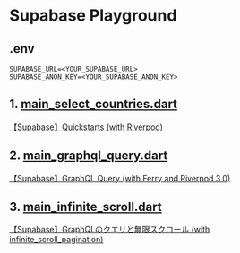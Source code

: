 # Supabase Playground

## .env

```dotenv
SUPABASE_URL=<YOUR_SUPABASE_URL>
SUPABASE_ANON_KEY=<YOUR_SUPABASE_ANON_KEY>
```

## 1. [main_select_countries.dart](https://github.com/motucraft/supabase_playground/blob/main/lib/main_select_countries.dart)

[【Supabase】Quickstarts (with Riverpod)](https://zenn.dev/motu2119/articles/supabase-select-countries-20240504)

## 2. [main_graphql_query.dart](https://github.com/motucraft/supabase_playground/blob/main/lib/main_graphql_query.dart)

[【Supabase】GraphQL Query (with Ferry and Riverpod 3.0)](https://zenn.dev/motu2119/articles/supabase-graphql-query-20240504)

## 3. [main_infinite_scroll.dart](https://github.com/motucraft/supabase_playground/blob/main/lib/main_infinite_scroll.dart)

[【Supabase】GraphQLのクエリと無限スクロール (with infinite_scroll_pagination)](https://zenn.dev/motu2119/articles/supabase-graphql-infinite-scroll-20240505)
